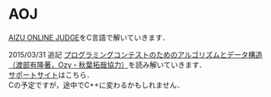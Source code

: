 # AOJ

[AIZU ONLINE JUDGE][0]をC言語で解いていきます．


2015/03/31 追記
[プログラミングコンテストのためのアルゴリズムとデータ構造（渡部有隆著，Ozy・秋葉拓哉協力）][1]を読み解いていきます．  
[サポートサイト][2]はこちら．  
Cの予定ですが，途中でC++に変わるかもしれません．


[0]: http://judge.u-aizu.ac.jp/onlinejudge/index.jsp "AIZU ONLINE JUDGE"
[1]: https://book.mynavi.jp/ec/products/detail/id=35408 "プログラミングコンテストのためのアルゴリズムとデータ構造（渡部有隆著，Ozy・秋葉拓哉協力）"
[2]: https://book.mynavi.jp/support/pc/5295/ "サポートサイト"
